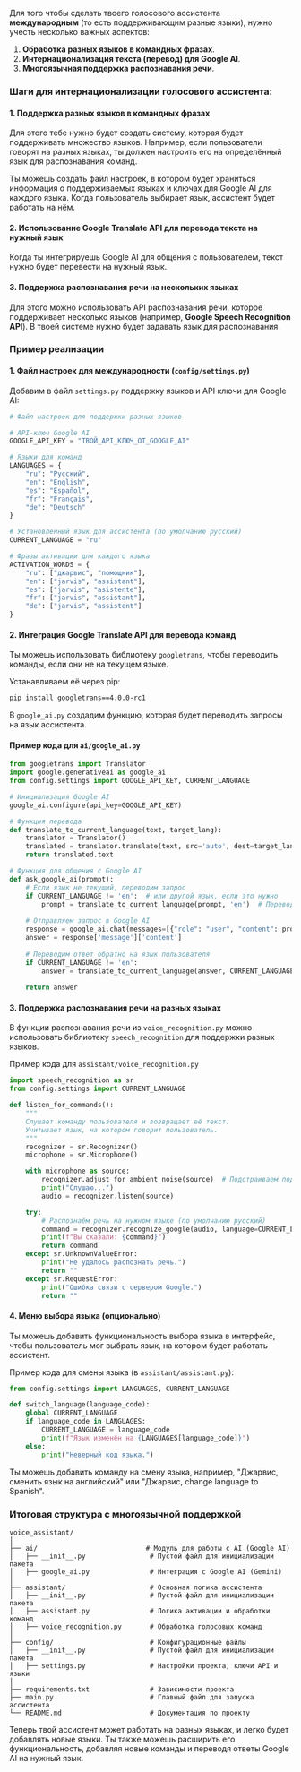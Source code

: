 Для того чтобы сделать твоего голосового ассистента **международным** (то есть поддерживающим разные языки), нужно учесть несколько важных аспектов:

1. **Обработка разных языков в командных фразах**.
2. **Интернационализация текста (перевод) для Google AI**.
3. **Многоязычная поддержка распознавания речи**.

### Шаги для интернационализации голосового ассистента:

#### 1. Поддержка разных языков в командных фразах
Для этого тебе нужно будет создать систему, которая будет поддерживать множество языков. Например, если пользователи говорят на разных языках, ты должен настроить его на определённый язык для распознавания команд.

Ты можешь создать файл настроек, в котором будет храниться информация о поддерживаемых языках и ключах для Google AI для каждого языка. Когда пользователь выбирает язык, ассистент будет работать на нём.

#### 2. Использование **Google Translate API** для перевода текста на нужный язык
Когда ты интегрируешь Google AI для общения с пользователем, текст нужно будет перевести на нужный язык.

#### 3. Поддержка распознавания речи на нескольких языках
Для этого можно использовать API распознавания речи, которое поддерживает несколько языков (например, **Google Speech Recognition API**). В твоей системе нужно будет задавать язык для распознавания.

### Пример реализации

#### 1. Файл настроек для международности (`config/settings.py`)

Добавим в файл `settings.py` поддержку языков и API ключи для Google AI:

```python
# Файл настроек для поддержки разных языков

# API-ключ Google AI
GOOGLE_API_KEY = "ТВОЙ_API_КЛЮЧ_ОТ_GOOGLE_AI"

# Языки для команд
LANGUAGES = {
    "ru": "Русский",
    "en": "English",
    "es": "Español",
    "fr": "Français",
    "de": "Deutsch"
}

# Установленный язык для ассистента (по умолчанию русский)
CURRENT_LANGUAGE = "ru"

# Фразы активации для каждого языка
ACTIVATION_WORDS = {
    "ru": ["джарвис", "помощник"],
    "en": ["jarvis", "assistant"],
    "es": ["jarvis", "asistente"],
    "fr": ["jarvis", "assistant"],
    "de": ["jarvis", "assistent"]
}
```

#### 2. Интеграция Google Translate API для перевода команд

Ты можешь использовать библиотеку `googletrans`, чтобы переводить команды, если они не на текущем языке.

Устанавливаем её через pip:

```bash
pip install googletrans==4.0.0-rc1
```

В `google_ai.py` создадим функцию, которая будет переводить запросы на язык ассистента.

#### Пример кода для `ai/google_ai.py`

```python
from googletrans import Translator
import google.generativeai as google_ai
from config.settings import GOOGLE_API_KEY, CURRENT_LANGUAGE

# Инициализация Google AI
google_ai.configure(api_key=GOOGLE_API_KEY)

# Функция перевода
def translate_to_current_language(text, target_lang):
    translator = Translator()
    translated = translator.translate(text, src='auto', dest=target_lang)
    return translated.text

# Функция для общения с Google AI
def ask_google_ai(prompt):
    # Если язык не текущий, переводим запрос
    if CURRENT_LANGUAGE != 'en':  # или другой язык, если это нужно
        prompt = translate_to_current_language(prompt, 'en')  # Переводим на английский
    
    # Отправляем запрос в Google AI
    response = google_ai.chat(messages=[{"role": "user", "content": prompt}])
    answer = response['message']['content']
    
    # Переводим ответ обратно на язык пользователя
    if CURRENT_LANGUAGE != 'en':
        answer = translate_to_current_language(answer, CURRENT_LANGUAGE)
    
    return answer
```

#### 3. Поддержка распознавания речи на разных языках

В функции распознавания речи из `voice_recognition.py` можно использовать библиотеку `speech_recognition` для поддержки разных языков.

Пример кода для `assistant/voice_recognition.py`

```python
import speech_recognition as sr
from config.settings import CURRENT_LANGUAGE

def listen_for_commands():
    """
    Слушает команду пользователя и возвращает её текст.
    Учитывает язык, на котором говорит пользователь.
    """
    recognizer = sr.Recognizer()
    microphone = sr.Microphone()

    with microphone as source:
        recognizer.adjust_for_ambient_noise(source)  # Подстраиваем под шум
        print("Слушаю...")
        audio = recognizer.listen(source)

    try:
        # Распознаём речь на нужном языке (по умолчанию русский)
        command = recognizer.recognize_google(audio, language=CURRENT_LANGUAGE)
        print(f"Вы сказали: {command}")
        return command
    except sr.UnknownValueError:
        print("Не удалось распознать речь.")
        return ""
    except sr.RequestError:
        print("Ошибка связи с сервером Google.")
        return ""
```

#### 4. Меню выбора языка (опционально)

Ты можешь добавить функциональность выбора языка в интерфейс, чтобы пользователь мог выбрать язык, на котором будет работать ассистент.

Пример кода для смены языка (в `assistant/assistant.py`):

```python
from config.settings import LANGUAGES, CURRENT_LANGUAGE

def switch_language(language_code):
    global CURRENT_LANGUAGE
    if language_code in LANGUAGES:
        CURRENT_LANGUAGE = language_code
        print(f"Язык изменён на {LANGUAGES[language_code]}")
    else:
        print("Неверный код языка.")
```

Ты можешь добавить команду на смену языка, например, "Джарвис, сменить язык на английский" или "Джарвис, change language to Spanish".

### Итоговая структура с многоязычной поддержкой

```
voice_assistant/
│
├── ai/                           # Модуль для работы с AI (Google AI)
│   ├── __init__.py                # Пустой файл для инициализации пакета
│   ├── google_ai.py               # Интеграция с Google AI (Gemini)
│
├── assistant/                     # Основная логика ассистента
│   ├── __init__.py                # Пустой файл для инициализации пакета
│   ├── assistant.py               # Логика активации и обработки команд
│   ├── voice_recognition.py       # Обработка голосовых команд
│
├── config/                        # Конфигурационные файлы
│   ├── __init__.py                # Пустой файл для инициализации пакета
│   ├── settings.py                # Настройки проекта, ключи API и языки
│
├── requirements.txt               # Зависимости проекта
├── main.py                        # Главный файл для запуска ассистента
└── README.md                      # Документация по проекту
```

Теперь твой ассистент может работать на разных языках, и легко будет добавлять новые языки. Ты также можешь расширить его функциональность, добавляя новые команды и переводя ответы Google AI на нужный язык.